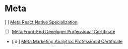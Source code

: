 # Meta

 [ ] [Meta React Native Specialization](https://www.coursera.org/specializations/meta-react-native)
- [ ] [Meta Front-End Developer Professional Certificate](https://www.coursera.org/professional-certificates/meta-front-end-developer)

- [ x ] [Meta Marketing Analytics Professional Certificate](https://www.coursera.org/professional-certificates/facebook-marketing-analytics)
